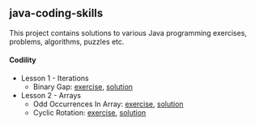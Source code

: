 java-coding-skills
-------------------
This project contains solutions to various Java programming exercises, problems, algorithms, puzzles etc.

#### Codility
* Lesson 1 - Iterations
  * Binary Gap: [exercise](/src/main/java/com/kiroule/javacodingskills/codility/lesson1/BINARY_GAP_README.md), [solution](/src/main/java/com/kiroule/javacodingskills/codility/lesson1/BinaryGap.java)
* Lesson 2 - Arrays
  * Odd Occurrences In Array: [exercise](/src/main/java/com/kiroule/javacodingskills/codility/lesson2/ODD_OCCURRENCES_IN_ARRAY_README.md), [solution](/src/main/java/com/kiroule/javacodingskills/codility/lesson2/OddOccurrencesInArray.java)
  * Cyclic Rotation: [exercise](/src/main/java/com/kiroule/javacodingskills/codility/lesson2/CYCLIC_ROTATION_README.md), [solution](/src/main/java/com/kiroule/javacodingskills/codility/lesson2/CyclicRotation.java)   
